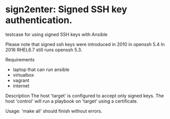 # sign2enter: Signed SSH key authentication.
testcase for using signed SSH keys with Ansible

Please note that signed ssh keys were introduced in 2010 in openssh 5.4
In 2016 RHEL6.7 still runs openssh 5.3.

Requirements
- laptop that can run ansible
- virtualbox
- vagrant
- internet

Description
The host 'target' is configured to accept only signed keys.
The host 'control' will run a playbook on 'target' using a certificate.

Usage: 'make all' should finish without errors.

